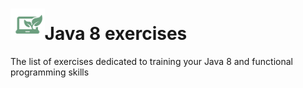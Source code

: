 # <img src="https://raw.githubusercontent.com/bobocode-projects/resources/master/image/logo_transparent_background.png" height=50/>Java 8 exercises
The list of exercises dedicated to training your Java 8 and functional programming skills
